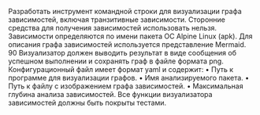 Разработать инструмент командной строки для визуализации графа
зависимостей, включая транзитивные зависимости. Сторонние средства для
получения зависимостей использовать нельзя.
Зависимости определяются по имени пакета ОС Alpine Linux (apk). Для
описания графа зависимостей используется представление Mermaid.
90
Визуализатор должен выводить результат в виде сообщения об успешном
выполнении и сохранять граф в файле формата png.
Конфигурационный файл имеет формат yaml и содержит:
• Путь к программе для визуализации графов.
• Имя анализируемого пакета.
• Путь к файлу с изображением графа зависимостей.
• Максимальная глубина анализа зависимостей.
Все функции визуализатора зависимостей должны быть покрыты тестами.
